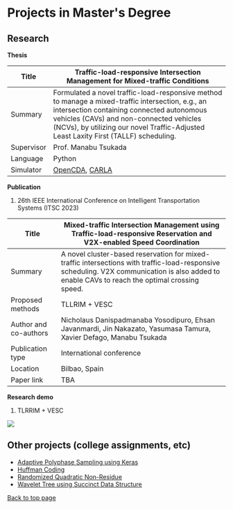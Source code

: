 # Projects in Master's Degree
## Research
**Thesis**

Title       | Traffic-load-responsive Intersection Management for Mixed-traffic Conditions
-----       | -----------------
Summary     | Formulated a novel traffic-load-responsive method to manage a mixed-traffic intersection, e.g., an intersection containing connected autonomous vehicles (CAVs) and non-connected vehicles (NCVs), by utilizing our novel Traffic-Adjusted Least Laxity First (TALLF) scheduling.
Supervisor  | Prof. Manabu Tsukada
Language    | Python
Simulator   | [OpenCDA](https://github.com/ucla-mobility/OpenCDA), [CARLA](https://github.com/carla-simulator/carla)

**Publication**

1.  26th IEEE International Conference on Intelligent Transportation Systems (ITSC 2023)

Title                    | Mixed-traffic Intersection Management using Traffic-load-responsive Reservation and V2X-enabled Speed Coordination
-----                    | -----------------
Summary                  | A novel cluster-based reservation for mixed-traffic intersections with traffic-load-responsive scheduling. V2X communication is also added to enable CAVs to reach the optimal crossing speed. 
Proposed methods         | TLLRIM + VESC
Author and co-authors    | Nicholaus Danispadmanaba Yosodipuro, Ehsan Javanmardi, Jin Nakazato, Yasumasa Tamura, Xavier Defago, Manabu Tsukada
Publication type         | International conference
Location                 | Bilbao, Spain
Paper link               | TBA

**Research demo**

1. TLRRIM + VESC

![](./TLRRIM_VESC_Light_traffic_16x-Made_with_Clipchamp.gif)

  
## Other projects (college assignments, etc)
- [Adaptive Polyphase Sampling using Keras](https://github.com/nicholausdy/Adaptive-Polyphase-Sampling-Keras)
- [Huffman Coding](https://github.com/nicholausdy/HuffmanCoding)
- [Randomized Quadratic Non-Residue](https://github.com/nicholausdy/QuadraticNonResidue)
- [Wavelet Tree using Succinct Data Structure](https://github.com/nicholausdy/WaveletTree)

[Back to top page](./README.md)
